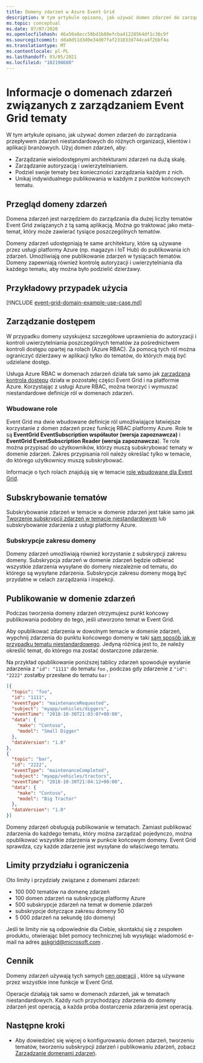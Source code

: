 ```yaml
---
title: Domeny zdarzeń w Azure Event Grid
description: W tym artykule opisano, jak używać domen zdarzeń do zarządzania przepływem zdarzeń niestandardowych do różnych organizacji, klientów i aplikacji branżowych.
ms.topic: conceptual
ms.date: 07/07/2020
ms.openlocfilehash: 46a50a8ecc50bd1b80efcba41228564df1c36c9f
ms.sourcegitcommit: dda0d51d3d0e34d07faf231033d744ca4f2bbf4a
ms.translationtype: MT
ms.contentlocale: pl-PL
ms.lasthandoff: 03/05/2021
ms.locfileid: "102198680"
---
```

# <a name="understand-event-domains-for-managing-event-grid-topics"></a>Informacje o domenach zdarzeń związanych z zarządzaniem Event Grid tematy

W tym artykule opisano, jak używać domen zdarzeń do zarządzania przepływem zdarzeń niestandardowych do różnych organizacji, klientów i aplikacji branżowych. Użyj domen zdarzeń, aby:

* Zarządzanie wielodostępnymi architekturami zdarzeń na dużą skalę.
* Zarządzanie autoryzacją i uwierzytelnianiem.
* Podziel swoje tematy bez konieczności zarządzania każdym z nich.
* Unikaj indywidualnego publikowania w każdym z punktów końcowych tematu.

## <a name="event-domain-overview"></a>Przegląd domeny zdarzeń

Domena zdarzeń jest narzędziem do zarządzania dla dużej liczby tematów Event Grid związanych z tą samą aplikacją. Można go traktować jako meta-temat, który może zawierać tysiące poszczególnych tematów.

Domeny zdarzeń udostępniają te same architektury, które są używane przez usługi platformy Azure (np. magazyn i IoT Hub) do publikowania ich zdarzeń. Umożliwiają one publikowanie zdarzeń w tysiącach tematów. Domeny zapewniają również kontrolę autoryzacji i uwierzytelniania dla każdego tematu, aby można było podzielić dzierżawy.

## <a name="example-use-case"></a>Przykładowy przypadek użycia
[!INCLUDE [event-grid-domain-example-use-case.md](../../includes/event-grid-domain-example-use-case.md)]

## <a name="access-management"></a>Zarządzanie dostępem

W przypadku domeny uzyskujesz szczegółowe uprawnienia do autoryzacji i kontroli uwierzytelniania poszczególnych tematów za pośrednictwem kontroli dostępu opartej na rolach (Azure RBAC). Za pomocą tych ról można ograniczyć dzierżawy w aplikacji tylko do tematów, do których mają być udzielane dostęp.

Usługa Azure RBAC w domenach zdarzeń działa tak samo jak [zarządzana kontrola dostępu](security-authorization.md) działa w pozostałej części Event Grid i na platformie Azure. Korzystając z usługi Azure RBAC, można tworzyć i wymuszać niestandardowe definicje ról w domenach zdarzeń.

### <a name="built-in-roles"></a>Wbudowane role

Event Grid ma dwie wbudowane definicje ról umożliwiające łatwiejsze korzystanie z domen zdarzeń przez funkcję RBAC platformy Azure. Role te są **EventGrid EventSubscription współautor (wersja zapoznawcza)** i **EventGrid EventSubscription Reader (wersja zapoznawcza**). Te role można przypisać do użytkowników, którzy muszą subskrybować tematy w domenie zdarzeń. Zakres przypisania roli należy określać tylko w temacie, do którego użytkownicy muszą subskrybować.

Informacje o tych rolach znajdują się w temacie [role wbudowane dla Event Grid](security-authorization.md#built-in-roles).

## <a name="subscribing-to-topics"></a>Subskrybowanie tematów

Subskrybowanie zdarzeń w temacie w domenie zdarzeń jest takie samo jak [Tworzenie subskrypcji zdarzeń w temacie niestandardowym](./custom-event-quickstart.md) lub subskrybowanie zdarzenia z usługi platformy Azure.

### <a name="domain-scope-subscriptions"></a>Subskrypcje zakresu domeny

Domeny zdarzeń umożliwiają również korzystanie z subskrypcji zakresu domeny. Subskrypcja zdarzeń w domenie zdarzeń będzie odbierać wszystkie zdarzenia wysyłane do domeny niezależnie od tematu, do którego są wysyłane zdarzenia. Subskrypcje zakresu domeny mogą być przydatne w celach zarządzania i inspekcji.

## <a name="publishing-to-an-event-domain"></a>Publikowanie w domenie zdarzeń

Podczas tworzenia domeny zdarzeń otrzymujesz punkt końcowy publikowania podobny do tego, jeśli utworzono temat w Event Grid. 

Aby opublikować zdarzenia w dowolnym temacie w domenie zdarzeń, wypchnij zdarzenia do punktu końcowego domeny w taki [sam sposób jak w przypadku tematu niestandardowego](./post-to-custom-topic.md). Jedyną różnicą jest to, że należy określić temat, do którego ma zostać dostarczone zdarzenie.

Na przykład opublikowanie poniższej tablicy zdarzeń spowoduje wysłanie zdarzenia z `"id": "1111"` do tematu `foo` , podczas gdy zdarzenie z `"id": "2222"` zostałby przesłane do tematu `bar` :

```json
[{
  "topic": "foo",
  "id": "1111",
  "eventType": "maintenanceRequested",
  "subject": "myapp/vehicles/diggers",
  "eventTime": "2018-10-30T21:03:07+00:00",
  "data": {
    "make": "Contoso",
    "model": "Small Digger"
  },
  "dataVersion": "1.0"
},
{
  "topic": "bar",
  "id": "2222",
  "eventType": "maintenanceCompleted",
  "subject": "myapp/vehicles/tractors",
  "eventTime": "2018-10-30T21:04:12+00:00",
  "data": {
    "make": "Contoso",
    "model": "Big Tractor"
  },
  "dataVersion": "1.0"
}]
```

Domeny zdarzeń obsługują publikowanie w tematach. Zamiast publikować zdarzenia do każdego tematu, który można zarządzać pojedynczo, można opublikować wszystkie zdarzenia w punkcie końcowym domeny. Event Grid sprawdza, czy każde zdarzenie jest wysyłane do właściwego tematu.

## <a name="limits-and-quotas"></a>Limity przydziału i ograniczenia
Oto limity i przydziały związane z domenami zdarzeń:

- 100 000 tematów na domenę zdarzeń 
- 100 domen zdarzeń na subskrypcję platformy Azure 
- 500 subskrypcje zdarzeń na temat w domenie zdarzeń
- subskrypcje dotyczące zakresu domeny 50 
- 5 000 zdarzeń na sekundę (do domeny)

Jeśli te limity nie są odpowiednie dla Ciebie, skontaktuj się z zespołem produktu, otwierając bilet pomocy technicznej lub wysyłając wiadomość e-mail na adres [askgrid@microsoft.com](mailto:askgrid@microsoft.com) . 

## <a name="pricing"></a>Cennik
Domeny zdarzeń używają tych samych [cen operacji](https://azure.microsoft.com/pricing/details/event-grid/) , które są używane przez wszystkie inne funkcje w Event Grid.

Operacje działają tak samo w domenach zdarzeń, jak w tematach niestandardowych. Każdy ruch przychodzący zdarzenia do domeny zdarzeń jest operacją, a każda próba dostarczenia zdarzenia jest operacją.



## <a name="next-steps"></a>Następne kroki

* Aby dowiedzieć się więcej o konfigurowaniu domen zdarzeń, tworzeniu tematów, tworzeniu subskrypcji zdarzeń i publikowaniu zdarzeń, zobacz [Zarządzanie domenami zdarzeń](./how-to-event-domains.md).
